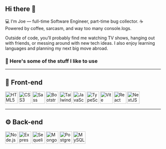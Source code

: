 ## Hi there 👋

💻 I’m Joe — full-time Software Engineer, part-time bug collector.
☕ Powered by coffee, sarcasm, and way too many console.logs.

Outside of code, you’ll probably find me watching TV shows, hanging out with friends, 
or messing around with new tech ideas. I also enjoy learning languages and planning my next big move abroad.

### 🚀 Here's some of the stuff I like to use

---

## 🎨 Front-end

<p>
  <img alt="HTML5" src="https://cdn.jsdelivr.net/gh/devicons/devicon/icons/html5/html5-original.svg" width="40" />
  <img alt="CSS3" src="https://cdn.jsdelivr.net/gh/devicons/devicon/icons/css3/css3-original.svg" width="40" />
  <img alt="Sass" src="https://cdn.jsdelivr.net/gh/devicons/devicon/icons/sass/sass-original.svg" width="40" />
  <img alt="Bootstrap" src="https://cdn.jsdelivr.net/gh/devicons/devicon/icons/bootstrap/bootstrap-original.svg" width="40" />
  <img alt="TailwindCSS" src="https://cdn.jsdelivr.net/gh/devicons/devicon/icons/tailwindcss/tailwindcss-plain.svg" width="40" />
  <img alt="JavaScript" src="https://cdn.jsdelivr.net/gh/devicons/devicon/icons/javascript/javascript-original.svg" width="40" />
  <img alt="TypeScript" src="https://cdn.jsdelivr.net/gh/devicons/devicon/icons/typescript/typescript-original.svg" width="40" />
  <img alt="Vite" src="https://cdn.jsdelivr.net/gh/devicons/devicon/icons/vitejs/vitejs-original.svg" width="40" />
  <img alt="React" src="https://cdn.jsdelivr.net/gh/devicons/devicon/icons/react/react-original.svg" width="40" />
  <img alt="NextJS" src="https://cdn.jsdelivr.net/gh/devicons/devicon/icons/nextjs/nextjs-original.svg" width="40" />
</p>

---

## ⚙️ Back-end

<p>
  <img alt="Node.js" src="https://cdn.jsdelivr.net/gh/devicons/devicon/icons/nodejs/nodejs-original.svg" width="40" />
  <img alt="Express" src="https://cdn.jsdelivr.net/gh/devicons/devicon/icons/express/express-original.svg" width="40" />
  <img alt="Sequelize" src="https://cdn.jsdelivr.net/gh/devicons/devicon/icons/sequelize/sequelize-original.svg" width="40" />
  <img alt="MongoDB" src="https://cdn.jsdelivr.net/gh/devicons/devicon/icons/mongodb/mongodb-original.svg" width="40" />
  <img alt="PostgreSQL" src="https://cdn.jsdelivr.net/gh/devicons/devicon/icons/postgresql/postgresql-original.svg" width="40" />
  <img alt="MySQL" src="https://cdn.jsdelivr.net/gh/devicons/devicon/icons/mysql/mysql-original.svg" width="40" />
</p>

